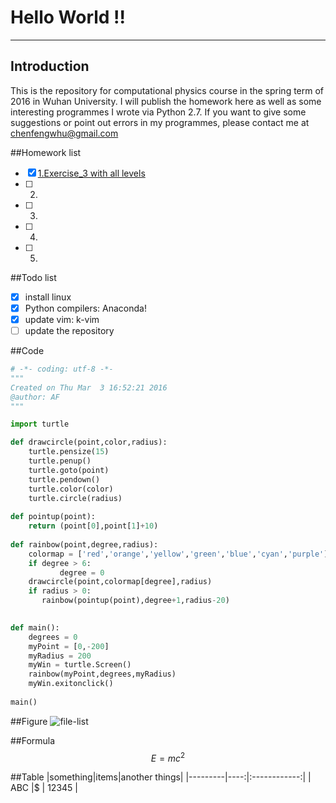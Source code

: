 # **Hello World !!**
------

## Introduction
This is the repository for computational physics course in the spring term of 2016 in Wuhan University. 
I will publish the homework here as well as some interesting programmes I wrote via Python 2.7.
If you want to give some suggestions or point out errors in my programmes, please contact me at chenfengwhu@gmail.com 

##Homework list
- [x] [1.Exercise_3 with all levels](https://raw.githubusercontent.com/chenfeng2013301020145/computational-physics_N2013301020145/master/Exercise/1st%20assignment.md)
- [ ] 2.
- [ ] 3.
- [ ] 4.
- [ ] 5.

##Todo list 
- [x] install linux 
- [x] Python compilers: Anaconda!
- [x] update vim: k-vim
- [ ] update the repository

##Code
```python
# -*- coding: utf-8 -*-
"""
Created on Thu Mar  3 16:52:21 2016
@author: AF
"""

import turtle

def drawcircle(point,color,radius):
    turtle.pensize(15)
    turtle.penup()
    turtle.goto(point)
    turtle.pendown()
    turtle.color(color)
    turtle.circle(radius)
    
def pointup(point):
    return (point[0],point[1]+10)
    
def rainbow(point,degree,radius):
    colormap = ['red','orange','yellow','green','blue','cyan','purple']
    if degree > 6:
           degree = 0
    drawcircle(point,colormap[degree],radius)
    if radius > 0:
       rainbow(pointup(point),degree+1,radius-20)
          

def main():
    degrees = 0
    myPoint = [0,-200]
    myRadius = 200
    myWin = turtle.Screen()
    rainbow(myPoint,degrees,myRadius)
    myWin.exitonclick()
    
main()

```

##Figure
![file-list](https://raw.githubusercontent.com/chenfeng2013301020145/computational-physics_N2013301020145/master/circle.png)

##Formula
$$E = mc^2$$

##Table
|something|items|another things|
|---------|----:|:------------:|
|   ABC   |\$   | 12345        |


